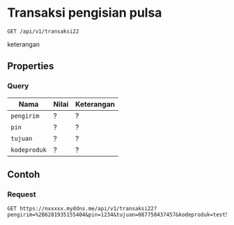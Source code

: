 # Transaksi pengisian pulsa
```http
GET /api/v1/transaksi22
```
keterangan
## Properties
### Query
Nama  | Nilai | Keterangan
--- | --- | ---
<code>pengirim</code> | ? | ?
<code>pin</code> | ? | ?
<code>tujuan</code> | ? | ?
<code>kodeproduk</code> | ? | ?

## Contoh

### Request
```http
GET https://nxxxxx.myddns.me/api/v1/transaksi22?pengirim=%2B6281935155404&pin=1234&tujuan=087758437457&kodeproduk=test5
```
